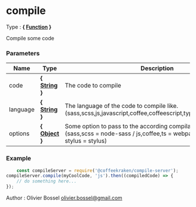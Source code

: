 # compile

<!-- @namespace: compile-server.compile -->

Type : **{ [Function](https://developer.mozilla.org/fr/docs/Web/JavaScript/Reference/Objets_globaux/Function) }**


Compile some code



### Parameters
Name  |  Type  |  Description  |  Status  |  Default
------------  |  ------------  |  ------------  |  ------------  |  ------------
code  |  **{ [String](https://developer.mozilla.org/fr/docs/Web/JavaScript/Reference/Objets_globaux/String) }**  |  The code to compile  |  required  |
language  |  **{ [String](https://developer.mozilla.org/fr/docs/Web/JavaScript/Reference/Objets_globaux/String) }**  |  The language of the code to compile like. (sass,scss,js,javascript,coffee,coffeescript,typescript,ts,stylus,styl)  |  required  |
options  |  **{ [Object](https://developer.mozilla.org/fr/docs/Web/JavaScript/Reference/Objets_globaux/Object) }**  |  Some option to pass to the according compilation package bellow. (sass,scss = node-sass / js,coffee,ts = webpack with loaders / stylus = stylus)  |  optional  |  {}

### Example
```js
	const compileServer = require('@coffeekraken/compile-server');
compileServer.compile(myCoolCode, 'js').then((compiledCode) => {
 	// do something here...
});
```
Author : Olivier Bossel [olivier.bossel@gmail.com](mailto:olivier.bossel@gmail.com)